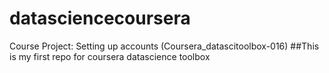 datasciencecoursera
===================

Course Project: Setting up accounts (Coursera_datascitoolbox-016)
##This is my first repo for coursera datascience toolbox
